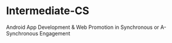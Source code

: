 # Intermediate-CS
Android App Development &amp; Web Promotion in Synchronous or A-Synchronous Engagement

